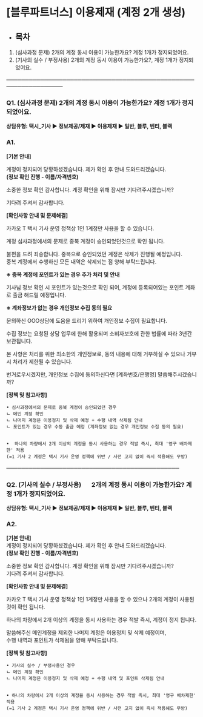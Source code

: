 # [블루파트너스] 이용제재 (계정 2개 생성)

* **목차**
  ------

1. (심사과정 문제) 2개의 계정 동시 이용이 가능한가요? 계정 1개가 정지되었어요.
2. (기사의 실수 / 부정사용) 2개의 계정 동시 이용이 가능한가요?, 계정 1개가 정지되었어요.

─────────────────────────────────────────────────────────────────

### **Q1. (심사과정 문제) 2개의 계정 동시 이용이 가능한가요? 계정 1개가 정지되었어요.**

**상담유형: 택시\_기사 ▶ 정보제공/제재 ▶ 이용제재 ▶ 일반, 블루, 벤티, 블랙**

### **A1.**

**[기본 안내]**

계정이 정지되어 당황하셨겠습니다. 제가 확인 후 안내 도와드리겠습니다.  
**(정보 확인 진행 - 이름/자격번호)**

소중한 정보 확인 감사합니다. 계정 확인을 위해 잠시만 기다려주시겠습니까?

기다려 주셔서 감사합니다.

**[확인사항 안내 및 문제해결]**

카카오 T 택시 기사 운영 정책상 1인 1계정만 사용을 할 수 있습니다.

계정 심사과정에서의 문제로 중복 계정이 승인되었던것으로 확인 됩니다.

불편을 드려 죄송합니다. 중복으로 승인되었던 계정은 삭제가 진행될 예정입니다.  
중복 계정에서 수행하신 모든 내역은 삭제되는 점 양해 부탁드립니다.

**※ 중복 계정에 포인트가 있는 경우 추가 처리 및 안내**

기사님 정보 확인 시 포인트가 있는것으로 확인 되어, 계정에 등록되어있는 포인트 계좌로 출금 해드릴 예정입니다.

**※ 계좌정보가 없는 경우 개인정보 수집 동의 필요**

문의하신 OOO상담에 도움을 드리기 위하여 개인정보 수집이 필요합니다.

수집 정보는 요청된 상담 업무에 한해 활용되며 소비자보호에 관한 법률에 따라 3년간 보관됩니다.

본 사항은 처리를 위한 최소한의 개인정보로, 동의 내용에 대해 거부하실 수 있으나 거부 시 처리가 제한될 수 있습니다.

번거로우시겠지만, 개인정보 수집에 동의하신다면 [계좌번호/은행명] 말씀해주시겠습니까?

**[정책 및 참고사항]**

```
• 심사과정에서의 문제로 중복 계정이 승인되었던 경우  
ㄴ 메인 계정 확인  
ㄴ 나머지 계정은 이용정지 및 삭제 예정 + 수행 내역 삭제됨 안내  
ㄴ 포인트가 있는 경우 수동 출금 예정 (계좌정보 없는 경우 개인정보 수집 동의 필요)  
  
  
•  하나의 차량에서 2개 이상의 계정을 동시 사용하는 경우 적발 즉시, 최대 '영구 배차제한' 적용  
(=1 기사 2 계정은 택시 기사 운영 정책에 위반 / 사전 고지 없이 즉시 적용해도 무방) 
```

──────────────────────────────────────────────

### **Q2. (기사의 실수 / 부정사용)       2개의 계정 동시 이용이 가능한가요? 계정 1개가 정지되었어요.**

**상담유형: 택시\_기사 ▶ 정보제공/제재 ▶ 이용제재 ▶ 일반, 블루, 벤티, 블랙**

### **A2.**

**[기본 안내]**  
계정이 정지되어 당황하셨겠습니다. 제가 확인 후 안내 도와드리겠습니다.  
**(정보 확인 진행 - 이름/자격번호)**

소중한 정보 확인 감사합니다. 계정 확인을 위해 잠시만 기다려주시겠습니까?  
기다려 주셔서 감사합니다.

**[확인사항 안내 및 문제해결]**

카카오 T 택시 기사 운영 정책상 1인 1계정만 사용을 할 수 있으나 2개의 계정이 사용된것이 확인 됩니다.

하나의 차량에서 2개 이상의 계정을 동시 사용하는 경우 적발 즉시, 계정이 정지 됩니다.

말씀해주신 메인계정을 제외한 나머지 계정은 이용정지 및 삭제 예정이며,   
수행 내역과 포인트가 삭제됨을 양해 부탁드립니다.

**[정책 및 참고사항]**

```
• 기사의 실수 / 부정사용인 경우  
ㄴ 메인 계정 확인  
ㄴ 나머지 계정은 이용정지 및 삭제 예정 + 수행 내역 및 포인트 삭제됨 안내  
  
  
• 하나의 차량에서 2개 이상의 계정을 동시 사용하는 경우 적발 즉시, 최대 '영구 배차제한' 적용  
(=1 기사 2 계정은 택시 기사 운영 정책에 위반 / 사전 고지 없이 즉시 적용해도 무방) 
```
